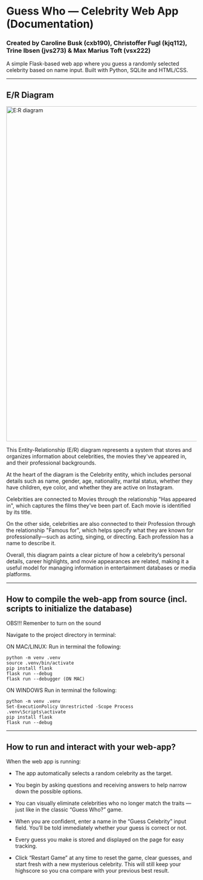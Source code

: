 # Guess Who — Celebrity Web App (Documentation)
### Created by Caroline Busk (cxb190), Christoffer Fugl (kjq112), Trine Ibsen (jvs273) \& Max Marius Toft (vsx222)

A simple Flask-based web app where you guess a randomly selected celebrity based on name input. Built with Python, SQLite and HTML/CSS.

---

## E/R Diagram
<img width="884" alt="E:R diagram" src="https://github.com/user-attachments/assets/84a2704a-2709-42fd-ba90-2d6625dc19bb" />

This Entity-Relationship (E/R) diagram represents a system that stores and organizes information about celebrities, the movies they've appeared in, and their professional backgrounds.

At the heart of the diagram is the Celebrity entity, which includes personal details such as name, gender, age, nationality, marital status, whether they have children, eye color, and whether they are active on Instagram.

Celebrities are connected to Movies through the relationship "Has appeared in", which captures the films they’ve been part of. Each movie is identified by its title.

On the other side, celebrities are also connected to their Profession through the relationship "Famous for", which helps specify what they are known for professionally—such as acting, singing, or directing. Each profession has a name to describe it.

Overall, this diagram paints a clear picture of how a celebrity’s personal details, career highlights, and movie appearances are related, making it a useful model for managing information in entertainment databases or media platforms.

---

## How to compile the web-app from source (incl. scripts to initialize the database)

OBS!!! Remenber to turn on the sound

Navigate to the project directory in  terminal:

ON MAC/LINUX:
Run in terminal the following:

	python -m venv .venv
	source .venv/bin/activate
	pip install flask
	flask run --debug  
 	flask run --debugger (ON MAC)


ON WINDOWS
Run in terminal the following:

	python -m venv .venv
	Set-ExecutionPolicy Unrestricted -Scope Process
	.venv\Scripts\activate
	pip install flask
	flask run --debug  


---

## How to run and interact with your web-app?
When the web app is running:

* The app automatically selects a random celebrity as the target.

* You begin by asking questions and receiving answers to help narrow down the possible options.

* You can visually eliminate celebrities who no longer match the traits — just like in the classic “Guess Who?” game.

* When you are confident, enter a name in the “Guess Celebrity” input field. You’ll be told immediately whether your guess is correct or not.

* Every guess you make is stored and displayed on the page for easy tracking.

* Click “Restart Game” at any time to reset the game, clear guesses, and start fresh with a new mysterious celebrity. This will still keep your highscore so you cna compare with your previous best result.
